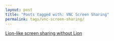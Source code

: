 ```yaml
---
layout: post
title: "Posts tagged with: VNC Screen Sharing"
permalink: tags/vnc-screen-sharing/
---
```

[Lion-like screen sharing without Lion](/2011/09/lion-like-screen-sharing-without-lion)

